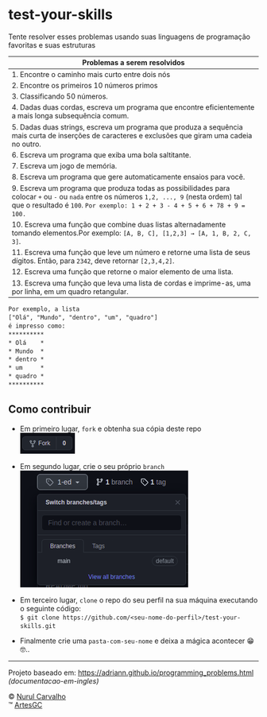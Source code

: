 # test-your-skills

Tente resolver esses problemas usando suas linguagens de programação favoritas e suas estruturas

| Problemas a serem resolvidos |
| --- |
| 1. Encontre o caminho mais curto entre dois nós |
|2. Encontre os primeiros 10 números primos |
|3. Classificando 50 números.|
|4. Dadas duas cordas, escreva um programa que encontre eficientemente a mais longa subsequência comum.|
|5. Dadas duas strings, escreva um programa que produza a sequência mais curta de inserções de caracteres e exclusões que giram uma cadeia no outro.|
|6. Escreva um programa que exiba uma bola saltitante.|
|7. Escreva um jogo de memória.|
|8. Escreva um programa que gere automaticamente ensaios para você.|
|9. Escreva um programa que produza todas as possibilidades para colocar `+` ou `-` ou `nada` entre os números `1,2, ..., 9` (nesta ordem) tal que o resultado é `100`.  `Por exemplo: 1 + 2 + 3 - 4 + 5 + 6 + 78 + 9 = 100.` |
|10. Escreva uma função que combine duas listas alternadamente tomando elementos.Por exemplo: `[A, B, C], [1,2,3] → [A, 1, B, 2, C, 3]`.|
|11. Escreva uma função que leve um número e retorne uma lista de seus dígitos. Então, para `2342`, deve retornar `[2,3,4,2]`.|
| 12. Escreva uma função que retorne o maior elemento de uma lista.|
|13. Escreva uma função que leva uma lista de cordas e imprime-as, uma por linha, em um quadro retangular.

``` txt
Por exemplo, a lista
["Olá", "Mundo", "dentro", "um", "quadro"]
é impresso como:
**********
* Olá    *
* Mundo  *
* dentro *
* um     *
* quadro *
**********
```

## Como contribuir

- Em primeiro lugar, `fork` e obtenha sua cópia deste repo \
![fork-the-project](/img/fork.png)

- Em segundo lugar, crie o seu próprio `branch` \
![create-your-branch](/img/create-branch.png)

- Em terceiro lugar, `clone` o repo do seu perfil na sua máquina executando o seguinte código: \
`$ git clone https://github.com/<seu-nome-do-perfil>/test-your-skills.git`

- Finalmente crie uma `pasta-com-seu-nome` e deixa a mágica acontecer 😁🤓..

---

Projeto baseado em: <https://adriann.github.io/programming_problems.html> *(documentacao-em-ingles)*

&copy; [Nurul Carvalho](mailto:nuruldecarvalho@gmail.com) \
&trade; [ArtesGC](https://artesgc.home.blog)
